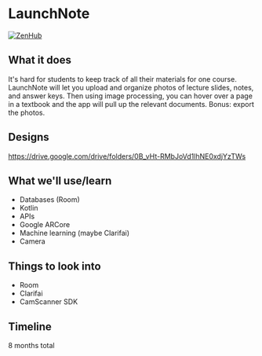 # LaunchNote
[![ZenHub](https://raw.githubusercontent.com/ZenHubIO/support/master/zenhub-badge.png)](https://zenhub.com)
## What it does
It's hard for students to keep track of all their materials for one course. LaunchNote will let you upload and organize photos of lecture slides, notes, and answer keys. Then using image processing, you can hover over a page in a textbook and the app will pull up the relevant documents. Bonus: export the photos.

## Designs

https://drive.google.com/drive/folders/0B_vHt-RMbJoVd1lhNE0xdjYzTWs

## What we'll use/learn
* Databases (Room)
* Kotlin
* APIs
* Google ARCore
* Machine learning (maybe Clarifai)
* Camera

## Things to look into
* Room
* Clarifai
* CamScanner SDK

## Timeline
8 months total
